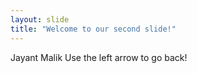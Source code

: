 ```yaml
---
layout: slide
title: "Welcome to our second slide!"
---
```

Jayant Malik
Use the left arrow to go back!
